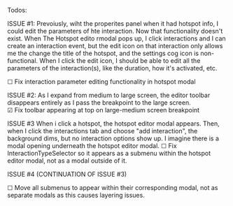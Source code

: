 Todos:

ISSUE #1: 
Prevoiusly, wiht the properites panel when it had hotspot info, I could edit the parameters of hte interaction.  Now that functionality doesn't exist.  When The Hotspot edito rmodal pops up, I click interactions and I can create an interaction event, but the edit icon on that interaction only allows me the change the title of the hotspot, and the settings cog icon is non-functional.  When I click the edit icon, I should be able to edit all the parameters of the interaction(s), like the duration, how it's activated, etc.

  ☐ Fix interaction parameter editing functionality in hotspot modal      

ISSUE #2:
As I expand from medium to large screen, the editor toolbar  disappears entirely as I pass the breakpoint to the large screen.  
  ☑ Fix toolbar appearing at top on large-medium screen breakpoint

ISSUE #3
When i click a hotspot, the hotspot editor modal appears.  Then, when I click the interactions tab and choose "add interaction", the background dims, but no interaction options show up. I imagine there is a modal opening underneath the hotspot editor modal.
  ☐ Fix InteractionTypeSelector so it appears as a submenu within the hotspot editor modal, not as a modal outside of it.

ISSUE #4 (CONTINUATION OF ISSUE #3)

  ☐ Move all submenus to appear within their corresponding modal, not as separate modals as this causes layering issues.